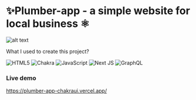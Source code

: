 # ✨Plumber-app - a simple website for local business ⚛️

![alt text](https://marcin-niedbalec.vercel.app/_next/image?url=https%3A%2F%2Fmedia.graphassets.com%2F8sFmGbZgTCmcq1jDbwkA&w=1920&q=75)

What I used to create this project?

![HTML5](https://img.shields.io/badge/html5-%23E34F26.svg?style=for-the-badge&logo=html5&logoColor=white) ![Chakra](https://img.shields.io/badge/chakra-%234ED1C5.svg?style=for-the-badge&logo=chakraui&logoColor=white) ![JavaScript](https://img.shields.io/badge/javascript-%23323330.svg?style=for-the-badge&logo=javascript&logoColor=%23F7DF1E) ![Next JS](https://img.shields.io/badge/Next-black?style=for-the-badge&logo=next.js&logoColor=white) ![GraphQL](https://img.shields.io/badge/-GraphQL-E10098?style=for-the-badge&logo=graphql&logoColor=white)

### Live demo

https://plumber-app-chakraui.vercel.app/

